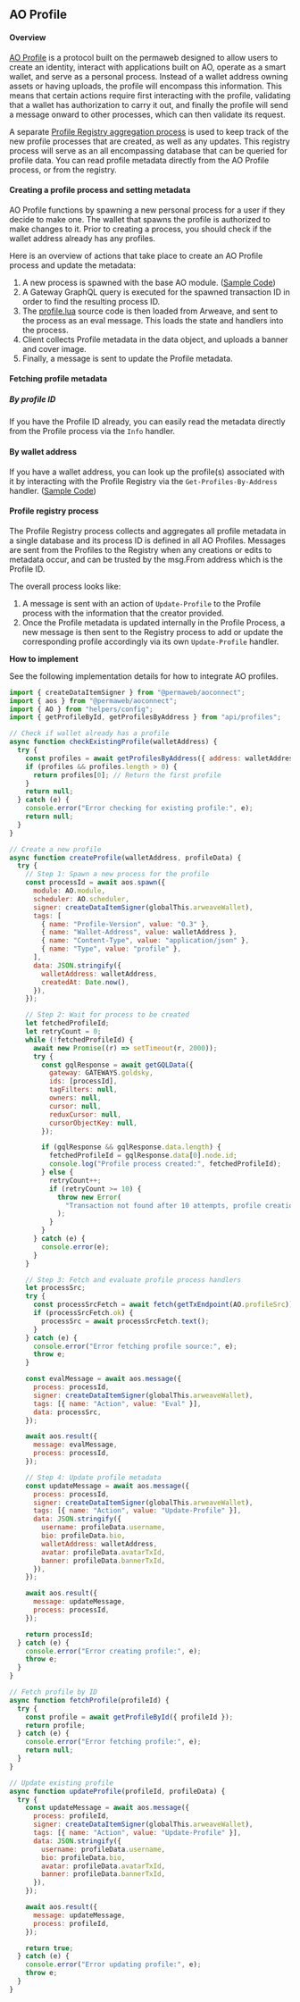 ## AO Profile

#### Overview

[AO Profile](https://github.com/permaweb/permaweb-libs/blob/91b6eae09e7567fadcb9d49edea9f9bd63f31174/services/src/profiles/profile.lua) is a protocol built on the permaweb designed to allow users to create an identity, interact with applications built on AO, operate as a smart wallet, and serve as a personal process. Instead of a wallet address owning assets or having uploads, the profile will encompass this information. This means that certain actions require first interacting with the profile, validating that a wallet has authorization to carry it out, and finally the profile will send a message onward to other processes, which can then validate its request.

A separate [Profile Registry aggregation process](https://github.com/permaweb/permaweb-libs/blob/91b6eae09e7567fadcb9d49edea9f9bd63f31174/services/src/profiles/registry000.lua) is used to keep track of the new profile processes that are created, as well as any updates. This registry process will serve as an all encompassing database that can be queried for profile data. You can read profile metadata directly from the AO Profile process, or from the registry.

#### Creating a profile process and setting metadata

AO Profile functions by spawning a new personal process for a user if they decide to make one. The wallet that spawns the profile is authorized to make changes to it. Prior to creating a process, you should check if the wallet address already has any profiles.

Here is an overview of actions that take place to create an AO Profile process and update the metadata:

1.  A new process is spawned with the base AO module. ([Sample Code](https://cookbook_ao.arweave.net/references/ao.html#spawn))
2.  A Gateway GraphQL query is executed for the spawned transaction ID in order to find the resulting process ID.
3.  The [profile.lua](https://github.com/permaweb/permaweb-libs/blob/91b6eae09e7567fadcb9d49edea9f9bd63f31174/services/src/profiles/profile.lua) source code is then loaded from Arweave, and sent to the process as an eval message. This loads the state and handlers into the process.
4.  Client collects Profile metadata in the data object, and uploads a banner and cover image.
5.  Finally, a message is sent to update the Profile metadata.

#### Fetching profile metadata

##### By profile ID

If you have the Profile ID already, you can easily read the metadata directly from the Profile process via the `Info` handler.

#### By wallet address

If you have a wallet address, you can look up the profile(s) associated with it by interacting with the Profile Registry via the `Get-Profiles-By-Address` handler. ([Sample Code](https://github.com/permaweb/ao-bazar/blob/6ac0e3df68386535bb497445f6209b985845977b/src/api/profiles.ts#L40))

#### Profile registry process

The Profile Registry process collects and aggregates all profile metadata in a single database and its process ID is defined in all AO Profiles. Messages are sent from the Profiles to the Registry when any creations or edits to metadata occur, and can be trusted by the msg.From address which is the Profile ID.

The overall process looks like:

1.  A message is sent with an action of `Update-Profile` to the Profile process with the information that the creator provided.
2.  Once the Profile metadata is updated internally in the Profile Process, a new message is then sent to the Registry process to add or update the corresponding profile accordingly via its own `Update-Profile` handler.

**How to implement**

See the following implementation details for how to integrate AO profiles.

```js
import { createDataItemSigner } from "@permaweb/aoconnect";
import { aos } from "@permaweb/aoconnect";
import { AO } from "helpers/config";
import { getProfileById, getProfilesByAddress } from "api/profiles";

// Check if wallet already has a profile
async function checkExistingProfile(walletAddress) {
  try {
    const profiles = await getProfilesByAddress({ address: walletAddress });
    if (profiles && profiles.length > 0) {
      return profiles[0]; // Return the first profile
    }
    return null;
  } catch (e) {
    console.error("Error checking for existing profile:", e);
    return null;
  }
}

// Create a new profile
async function createProfile(walletAddress, profileData) {
  try {
    // Step 1: Spawn a new process for the profile
    const processId = await aos.spawn({
      module: AO.module,
      scheduler: AO.scheduler,
      signer: createDataItemSigner(globalThis.arweaveWallet),
      tags: [
        { name: "Profile-Version", value: "0.3" },
        { name: "Wallet-Address", value: walletAddress },
        { name: "Content-Type", value: "application/json" },
        { name: "Type", value: "profile" },
      ],
      data: JSON.stringify({
        walletAddress: walletAddress,
        createdAt: Date.now(),
      }),
    });

    // Step 2: Wait for process to be created
    let fetchedProfileId;
    let retryCount = 0;
    while (!fetchedProfileId) {
      await new Promise((r) => setTimeout(r, 2000));
      try {
        const gqlResponse = await getGQLData({
          gateway: GATEWAYS.goldsky,
          ids: [processId],
          tagFilters: null,
          owners: null,
          cursor: null,
          reduxCursor: null,
          cursorObjectKey: null,
        });

        if (gqlResponse && gqlResponse.data.length) {
          fetchedProfileId = gqlResponse.data[0].node.id;
          console.log("Profile process created:", fetchedProfileId);
        } else {
          retryCount++;
          if (retryCount >= 10) {
            throw new Error(
              "Transaction not found after 10 attempts, profile creation failed",
            );
          }
        }
      } catch (e) {
        console.error(e);
      }
    }

    // Step 3: Fetch and evaluate profile process handlers
    let processSrc;
    try {
      const processSrcFetch = await fetch(getTxEndpoint(AO.profileSrc));
      if (processSrcFetch.ok) {
        processSrc = await processSrcFetch.text();
      }
    } catch (e) {
      console.error("Error fetching profile source:", e);
      throw e;
    }

    const evalMessage = await aos.message({
      process: processId,
      signer: createDataItemSigner(globalThis.arweaveWallet),
      tags: [{ name: "Action", value: "Eval" }],
      data: processSrc,
    });

    await aos.result({
      message: evalMessage,
      process: processId,
    });

    // Step 4: Update profile metadata
    const updateMessage = await aos.message({
      process: processId,
      signer: createDataItemSigner(globalThis.arweaveWallet),
      tags: [{ name: "Action", value: "Update-Profile" }],
      data: JSON.stringify({
        username: profileData.username,
        bio: profileData.bio,
        walletAddress: walletAddress,
        avatar: profileData.avatarTxId,
        banner: profileData.bannerTxId,
      }),
    });

    await aos.result({
      message: updateMessage,
      process: processId,
    });

    return processId;
  } catch (e) {
    console.error("Error creating profile:", e);
    throw e;
  }
}

// Fetch profile by ID
async function fetchProfile(profileId) {
  try {
    const profile = await getProfileById({ profileId });
    return profile;
  } catch (e) {
    console.error("Error fetching profile:", e);
    return null;
  }
}

// Update existing profile
async function updateProfile(profileId, profileData) {
  try {
    const updateMessage = await aos.message({
      process: profileId,
      signer: createDataItemSigner(globalThis.arweaveWallet),
      tags: [{ name: "Action", value: "Update-Profile" }],
      data: JSON.stringify({
        username: profileData.username,
        bio: profileData.bio,
        avatar: profileData.avatarTxId,
        banner: profileData.bannerTxId,
      }),
    });

    await aos.result({
      message: updateMessage,
      process: profileId,
    });

    return true;
  } catch (e) {
    console.error("Error updating profile:", e);
    throw e;
  }
}
```
